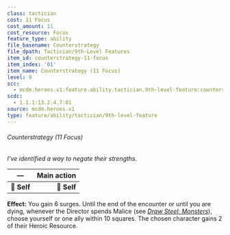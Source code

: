 ```yaml
---
class: tactician
cost: 11 Focus
cost_amount: 11
cost_resource: Focus
feature_type: ability
file_basename: Counterstrategy
file_dpath: Tactician/9th-Level Features
item_id: counterstrategy-11-focus
item_index: '01'
item_name: Counterstrategy (11 Focus)
level: 9
scc:
  - mcdm.heroes.v1:feature.ability.tactician.9th-level-feature:counterstrategy-11-focus
scdc:
  - 1.1.1:13.2.4.7:01
source: mcdm.heroes.v1
type: feature/ability/tactician/9th-level-feature
---
```


###### Counterstrategy (11 Focus)

*I've identified a way to negate their strengths.*

| **—**       | **Main action** |
| ----------- | --------------: |
| **📏 Self** |     **🎯 Self** |

**Effect:** You gain 6 surges. Until the end of the encounter or until you are dying, whenever the Director spends Malice (see *[Draw Steel: Monsters](https://mcdm.gg/DS-Monsters)*), choose yourself or one ally within 10 squares. The chosen character gains 2 of their Heroic Resource.
